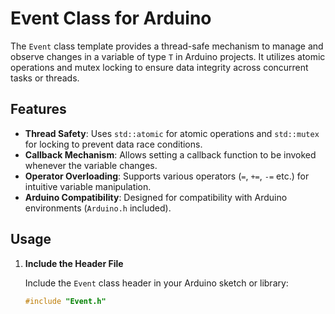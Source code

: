 # Event Class for Arduino

The `Event` class template provides a thread-safe mechanism to manage and observe changes in a variable of type `T` in Arduino projects. It utilizes atomic operations and mutex locking to ensure data integrity across concurrent tasks or threads.

## Features

- **Thread Safety**: Uses `std::atomic` for atomic operations and `std::mutex` for locking to prevent data race conditions.
- **Callback Mechanism**: Allows setting a callback function to be invoked whenever the variable changes.
- **Operator Overloading**: Supports various operators (`=`, `+=`, `-=` etc.) for intuitive variable manipulation.
- **Arduino Compatibility**: Designed for compatibility with Arduino environments (`Arduino.h` included).

## Usage

1. **Include the Header File**

   Include the `Event` class header in your Arduino sketch or library:

   ```cpp
   #include "Event.h"


